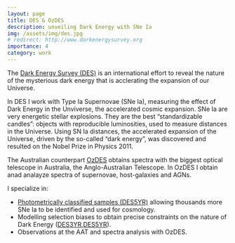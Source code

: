 ```yaml
---
layout: page
title: DES & OzDES
description: unveiling Dark Energy with SNe Ia
img: /assets/img/des.jpg
# redirect: http://www.darkenergysurvey.org
importance: 4
category: work
---
```


The [Dark Energy Survey (DES)](http://www.darkenergysurvey.org) is an international effort to reveal the nature of the mysterious dark energy that is acclerating the expansion of our Universe.

In DES I work with Type Ia Supernovae (SNe Ia), measuring the effect of Dark Energy in the Unviverse, the accelerated cosmic expansion. SNe Ia are very energetic stellar explosions. They are the best “standardizable candles”: objects with reproducible luminosities, used to measure distances in the Universe. Using SN Ia distances, the accelerated expansion of the Universe, driven by the so-called “dark energy”, was discovered and resulted on the Nobel Prize in Physics 2011. 

The Australian counterpart [OzDES](http://www.mso.anu.edu.au/ozdes/index.html) obtains spectra with the biggest optical telescope in Australia, the Anglo-Australian Telescope. In OzDES I obtain anad analayze spectra of supernovae, host-galaxies and AGNs.

I specialize in:
* [Photometrically classified samples (DES5YR)](https://arxiv.org/abs/2201.11142) allowing thousands more SNe Ia to be identified and used for cosmology.
* Modelling selection biases to obtain precise constraints on the nature of Dark Energy ([DES3YR](https://iopscience.iop.org/article/10.3847/1538-3881/abc01b),[DES5YR](https://arxiv.org/abs/2111.10382)).
* Observations at the AAT and spectra analysis with OzDES.